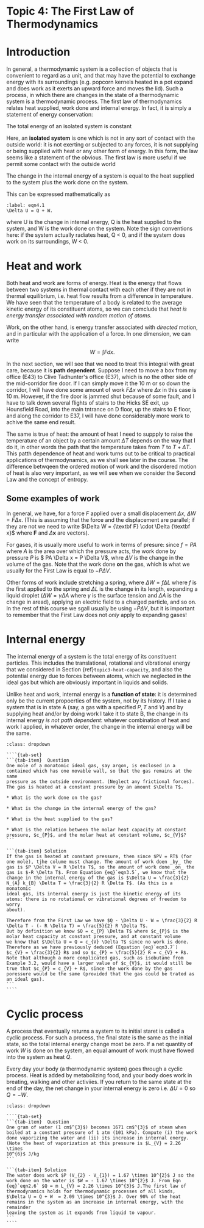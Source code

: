 # Topic 4: The First Law of Thermodynamics

# Introduction

In general, a thermodynamic system is a collection of objects that is convenient to regard as a unit,
and that may have the potential to exchange energy with its surroundings (e.g. popcorn kernels
heated in a pot expand and does work as it exerts an upward force and moves the lid). Such a process,
in which there are changes in the state of a thermodynamic system is a thermodynamic process.
The first law of thermodynamics relates heat supplied, work done and internal energy. In fact, it is
simply a statement of energy conservation:

<div class="alert alert-block alert-info">
The total energy of an isolated system is constant
</div>

Here, an __isolated system__ is one which is not in any sort of contact with the outside world: it is not
exerting or subjected to any forces, it is not supplying or being supplied with heat or any other form
of energy. In this form, the law seems like a statement of the obvious. The first law is more useful if
we permit some contact with the outside world

<div class="alert alert-block alert-info">
The change in the internal energy of a system is equal to the heat supplied to
the system plus the work done on the system.
</div>

This can be expressed mathematically as

```{math}
:label: eqn4.1
\Delta U = Q + W.
```
where U is the change in internal energy, Q is the heat supplied to the system, and W is the work
done on the system. Note the sign conventions here: if the system actually radiates heat, Q < 0, and
if the system does work on its surroundings, W < 0.

# Heat and work

Both heat and work are forms of energy. Heat is the energy that flows between two systems in thermal contact with each other if they are not 
in thermal equilibrium, i.e. heat flow results from a difference in temperature. We have seen that the temperature of a body is related to 
the average kinetic energy of its constituent atoms, so we can comclude that _heat is energy transfer associated with random motion of 
atoms_. 

Work, on the other hand, is energy transfer associated with _directed_ motion, and in particular with the application of a force. In one 
dimension, we can write

$$
W = \int F dx.
$$

In the next section, we will see that we need to treat this integral with great care, because it is __path dependent__. Suppose I need to 
move a box from my office (E43) to Clive Tadhunter's office (E37), which is no the other side of the mid-corridor fire door. If I can simply 
move it the 10 m or so down the corridor, I will have done some amount of work $F \Delta x$ where $\Delta x$ in this case is 10 m. However, 
if the fire door is jammed shut because of some fault, and I have to talk down several  flights of stairs to the Hicks SE exit, up  
Hounsfield Road, into the main tntrance on D floor, up the stairs to E floor, and along the  corridor to E37, I will have done considerably 
more work to achive the same end result.

The same is true of heat: the amount of heat I need to suppply to raise the temperature of an object by a certain amount $\Delta T$ depends 
on the way that I do it, in other words the path that the temperature takes from $T$ to $T + \Delta T$. This patth dependence of heat and 
work turns out to be critical to practical applications of thermodynamics, as we shall see later in the course. The difference betwqeen the 
ordered motion of work and the disordered motion of heat is also very important, as we will see when we consider the Second Law and the 
concept of entropy.

## Some examples of work

In general, we have, for a force $F$ applied over a small displacement $\Delta x$, $\Delta W = F \Delta x$. (This is assuming that the force 
and the displacement are parallel; if they are not we need to write $\Delta W = {\textbf F} \cdot \Delta {\textbf x}$ where 
$\textbf{F}$ and $\Delta \textbf{x}$ are vectors). 

For gases, it is usually more useful to work in terms of presure: since $f = PA$ where $A$ is the area over which the pressure acts, the 
work done by pressure $P$ is $ PA \Delta x = P \Delta V$, whre $\Delta V$ is the change in the volume of the gas. Note that the work done 
__on__ the gas, which is what we usually for the First Law is equal to $- P \Delta V$.

Other forms of work include stretching a spring, where $\Delta W = f \Delta L$ where $f$ is the first applied to the spring and $\Delta L$ 
is the change in its length, expanding a liquid droplet ($\Delta W = \gamma \Delta A$ where $\gamma$ is the surface tension and $\Delta A$ 
is the change in aread), applying an electric field to a charged particle, and so on. In the rest of this course we sgall usually be using 
$-P \Delta V$, but it is important to remember that the First Law does not _only_ apply to expanding gases!

# Internal energy

The internal energy of a system is the total energy of its constituent particles. This includes the translational, rotational and 
vibrational energy that we considered in Section {ref}`topic3-heat-capacity`, and also the 
potential energy due to forces between atoms, which we neglected in the 
ideal gas but which are obviously important in liquids and solids.

Unlike heat and work, internal energy is a __function of state__: it is determined only be the current propoerties of the system, not by 
its history. If I take a system that is in state A (say, a gas with a specified $P, T$ and $V$) and by supplying heat and/or by doing work I 
take it to state B, the change in its internal energy _is not path dependent_: whatever combination of heat and work I applied, in whatever 
order, the change in the internal energy will be the same.

`````{admonition} Example 4.1
:class: dropdown

````{tab-set}
```{tab-item}  Question
One mole of a monatomic ideal gas, say argon, is enclosed in a contained which has one movable wall, so that the gas remains at the same 
pressure as the outside environment. (Neglect any frictional forces). The gas is heated at a constant pressure by an amount $\Delta T$.

* What is the work done on the gas?

* What is the change in the internal energy of the gas?

* What is the heat supplied to the gas?

* What is the relation between the molar heat capacity at constant pressure, $c_{P}$, and the molar heat at constant volume, $c_{V}$?
```

```{tab-item} Solution
If the gas is heated at constant pressure, then since $PV = RT$ (for one mole), tjhe colume must change. The amount of work doen _by_ the 
gas is $P \Delta V = R \Delta T$, so the amount of work done _on_ the gas is $-R \Delta T$. From Equation {eq}`eqn3.5`, we know that the 
change in the internal energy of the gas is $\Delta U = \frac{3}{2} N_{A} k_{B} \Delta T = \frac{3}{2} R \Delta T$. (As this is a monatomic 
ideal gas, its internal energy is just the kinetic energy of its atoms: there is no rotational or vibrational degrees of freedom to worry 
about).

Therefore from the First Law we have $Q - \Delta U - W = \frac{3}{2} R \Delta T - (- R \Delta T) = \frac{5}{2} R \Delta T$. 
But by definition we know $Q = c_{P} \Delta T$ where $c_{P}$ is the molar heat capacity at constant pressure, and at constant volume
we know that $\Delta U = Q = c_{V} \Delta T$ since no work is done. Therefore as we have previously deduced (Equation {eq}`eqn3.7`) 
$c_{V} = \frac{3}{2} R$ and so $c_{P} = \frac{5}{2} R = c_{V} + R$. Note that although a more complicated gas, such as isobutane from 
Example 3.2, would have a larger value of $c_{V}$, it would still be true that $c_{P} = c_{V} + R$, since the work done by the gas 
poressure would be the same (provided that the gas could be trated as an ideal gas).
```
````
`````

# Cyclic process

A process that eventually returns a system to its initial staret is called a cyclic process. For such a process, the final state is the same 
as the initial state, so the total internal energy change most be zero. If a net quantity of work $W$ is done on the system, an equal amount 
of work must have flowed into the system as heat $Q$.

Every day your body (a thermodynamic system) goes through a cyclic process. Heat is added by metabolizing food, and your body does work in 
breating, walking and other activiies. If you return to the same state at the end of the day, the net change in your internal energy is 
zero i.e. $\Delta U = 0$ so $Q = -W$.

`````{admonition} Example 4.2
:class: dropdown

````{tab-set}
```{tab-item}  Question
One gram of water (1 cm$^{3}$) becomes 1671 cm$^{3}$ of steam when boiled at a constant pressure of 1 atm (101 kPa). Compute (i) the work 
done vaporizing the water and (ii) its increase in internal energy. (Note the heat of vaporization at this pressure is $L_{V} = 2.26 \times 
10^{6}$ J/kg
```

```{tab-item} Solution
The water does work $P (V_{2} - V_{1}) = 1.67 \times 10^{2}$ J so the work done on the water is $W = - 1.67 \times 10^{2}$ J. From Eqn 
{eq}`eqn2.6` $Q = m L_{V} = 2.26 \times 10^{3}$ J.The first law of thermodynamics holds for thermodynamic processes of all kinds,
$\Delta U = Q + W  = 2.09 \times 10^{3}$ J. Over 90% of the heat remains in the system as an increase in internal energy, with the remainder 
leaving the system as it expands from liquid to vapour.
```
````
`````

